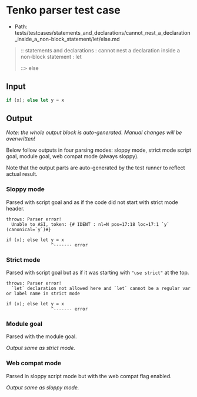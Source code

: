 # Tenko parser test case

- Path: tests/testcases/statements_and_declarations/cannot_nest_a_declaration_inside_a_non-block_statement/let/else.md

> :: statements and declarations : cannot nest a declaration inside a non-block statement : let
>
> ::> else

## Input


`````js
if (x); else let y = x
`````

## Output

_Note: the whole output block is auto-generated. Manual changes will be overwritten!_

Below follow outputs in four parsing modes: sloppy mode, strict mode script goal, module goal, web compat mode (always sloppy).

Note that the output parts are auto-generated by the test runner to reflect actual result.

### Sloppy mode

Parsed with script goal and as if the code did not start with strict mode header.

`````
throws: Parser error!
  Unable to ASI, token: {# IDENT : nl=N pos=17:18 loc=17:1 `y` (canonical=`y`)#}

if (x); else let y = x
                 ^------- error
`````

### Strict mode

Parsed with script goal but as if it was starting with `"use strict"` at the top.

`````
throws: Parser error!
  `let` declaration not allowed here and `let` cannot be a regular var or label name in strict mode

if (x); else let y = x
                 ^------- error
`````


### Module goal

Parsed with the module goal.

_Output same as strict mode._

### Web compat mode

Parsed in sloppy script mode but with the web compat flag enabled.

_Output same as sloppy mode._
